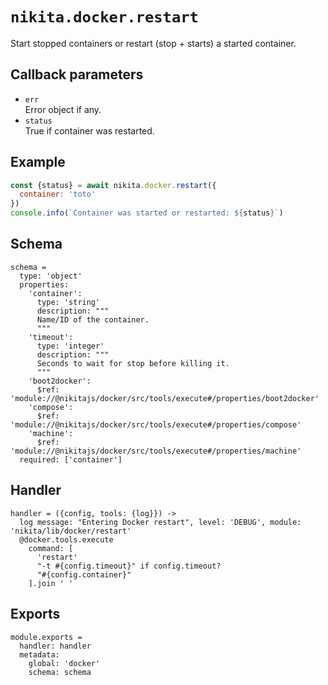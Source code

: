 
# `nikita.docker.restart`

Start stopped containers or restart (stop + starts) a started container.

## Callback parameters

* `err`   
  Error object if any.   
* `status`   
  True if container was restarted.  

## Example

```js
const {status} = await nikita.docker.restart({
  container: 'toto'
})
console.info(`Container was started or restarted: ${status}`)
```

## Schema

    schema =
      type: 'object'
      properties:
        'container':
          type: 'string'
          description: """
          Name/ID of the container.
          """
        'timeout':
          type: 'integer'
          description: """
          Seconds to wait for stop before killing it.
          """
        'boot2docker':
          $ref: 'module://@nikitajs/docker/src/tools/execute#/properties/boot2docker'
        'compose':
          $ref: 'module://@nikitajs/docker/src/tools/execute#/properties/compose'
        'machine':
          $ref: 'module://@nikitajs/docker/src/tools/execute#/properties/machine'
      required: ['container']

## Handler

    handler = ({config, tools: {log}}) ->
      log message: "Entering Docker restart", level: 'DEBUG', module: 'nikita/lib/docker/restart'
      @docker.tools.execute
        command: [
          'restart'
          "-t #{config.timeout}" if config.timeout?
          "#{config.container}"
        ].join ' '

## Exports

    module.exports =
      handler: handler
      metadata:
        global: 'docker'
        schema: schema
